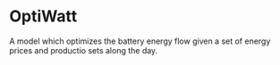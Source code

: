 # OptiWatt
A model which optimizes the battery energy flow given a set of energy prices and productio sets along the day.
